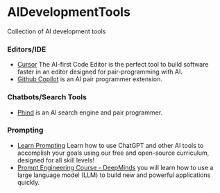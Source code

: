 # AIDevelopmentTools
Collection of AI development tools

### Editors/IDE 
- [Cursor](https://www.cursor.so/) The AI-first Code Editor is the perfect tool to build software faster in an editor designed for pair-programming with AI.
- [Github Copilot](https://github.com/features/copilot) is an AI pair programmer extension.

### Chatbots/Search Tools
- [Phind](https://www.phind.com/) is an AI search engine and pair programmer.

### Prompting
- [Learn Prompting](https://learnprompting.org/) Learn how to use ChatGPT and other AI tools to accomplish your goals using our free and open-source curriculum, designed for all skill levels!
- [Prompt Engineering Course - DeepMinds](https://www.deeplearning.ai/short-courses/chatgpt-prompt-engineering-for-developers/) you will learn how to use a large language model (LLM) to build new and powerful applications quickly. 
